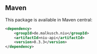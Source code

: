 ## Maven

This package is available in Maven central:
```xml
<dependency>
    <groupId>de.malkusch.niu</groupId>
    <artifactId>niu-api</artifactId>
    <version>0.3.3</version>
</dependency>
```
